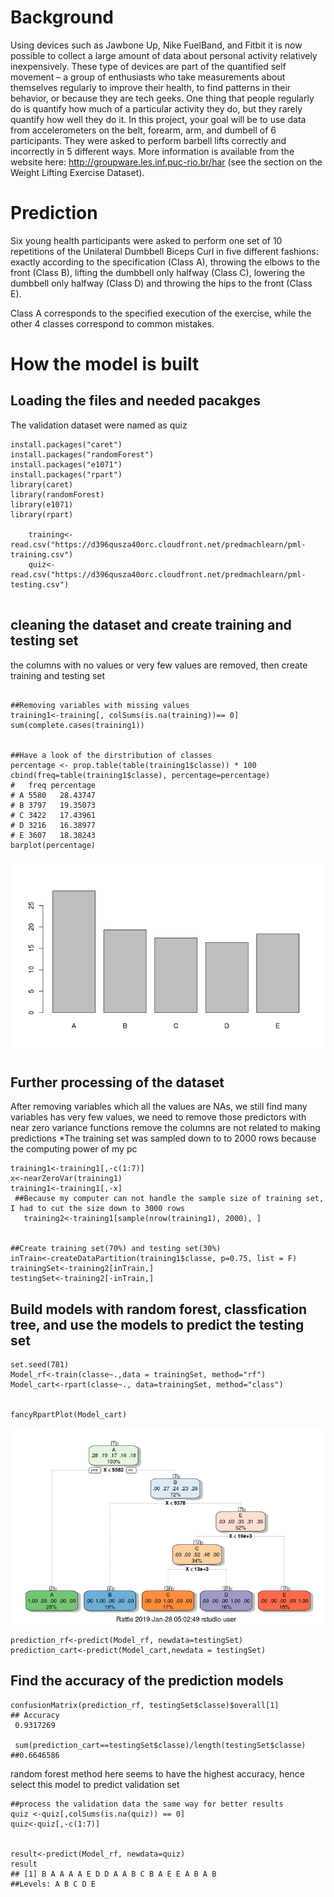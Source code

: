 # Background

Using devices such as Jawbone Up, Nike FuelBand, and Fitbit it is now possible to collect a large amount of data about personal
activity relatively inexpensively. These type of devices are part of the quantified self movement – a group of enthusiasts who 
take measurements about themselves regularly to improve their health, to find patterns in their behavior, or because they are tech geeks.
One thing that people regularly do is quantify how much of a particular activity they do, but they rarely quantify how well they do it. 
In this project, your goal will be to use data from accelerometers on the belt, forearm, arm, and dumbell of 6 participants. They were
asked to perform barbell lifts correctly and incorrectly in 5 different ways. More information is available 
from the website here: http://groupware.les.inf.puc-rio.br/har (see the section on the Weight Lifting Exercise Dataset).

# Prediction
Six young health participants were asked to perform one set of 10 repetitions of the Unilateral Dumbbell 
Biceps Curl in five different fashions: exactly according to the specification (Class A), throwing the elbows to the front (Class B), 
lifting the dumbbell only halfway (Class C), lowering the dumbbell only halfway (Class D) and throwing the hips to the front (Class E).

Class A corresponds to the specified execution of the exercise, while the other 4 classes correspond to common mistakes.

# How the model is built

## Loading the files and needed pacakges
The validation dataset were named as quiz
```
install.packages("caret")
install.packages("randomForest")
install.packages("e1071")
install.packages("rpart")
library(caret)
library(randomForest)
library(e1071)
library(rpart)
    
    training<-read.csv("https://d396qusza40orc.cloudfront.net/predmachlearn/pml-training.csv")
    quiz<-read.csv("https://d396qusza40orc.cloudfront.net/predmachlearn/pml-testing.csv")
  
```
## cleaning the dataset and create training and testing set
the columns with no values or very few values are removed, then create training and testing set 

```

##Removing variables with missing values
training1<-training[, colSums(is.na(training))== 0]
sum(complete.cases(training1))


##Have a look of the dirstribution of classes
percentage <- prop.table(table(training1$classe)) * 100
cbind(freq=table(training1$classe), percentage=percentage)
#   freq percentage
# A 5580   28.43747
# B 3797   19.35073
# C 3422   17.43961
# D 3216   16.38977
# E 3607   18.38243
barplot(percentage)
```
![bar plot](https://github.com/FabioYyc/PML-final-project/blob/master/Rplot.png)


## Further processing of the dataset
After removing variables which all the values are NAs, we still find many variables has very few
values, we need to remove those predictors with near zero variance functions
remove the columns are not related to making predictions
*The training set was sampled down to to 2000 rows because the computing power of my pc

```
training1<-training1[,-c(1:7)]
x<-nearZeroVar(training1)
training1<-training1[,-x]
 ##Because my computer can not handle the sample size of training set, I had to cut the size down to 3000 rows
   training2<-training1[sample(nrow(training1), 2000), ]
   
   
##Create training set(70%) and testing set(30%)
inTrain<-createDataPartition(training1$classe, p=0.75, list = F)
trainingSet<-training2[inTrain,]
testingSet<-training2[-inTrain,]

```

    
## Build models with random forest, classfication tree, and use the models to predict the testing set
   
    set.seed(781)
    Model_rf<-train(classe~.,data = trainingSet, method="rf")
    Model_cart<-rpart(classe~., data=trainingSet, method="class")
   
    
    fancyRpartPlot(Model_cart)
 ![Tree](https://github.com/FabioYyc/PML-final-project/blob/master/Tree.png)
    
    prediction_rf<-predict(Model_rf, newdata=testingSet)
    prediction_cart<-predict(Model_cart,newdata = testingSet)
   
    
## Find the accuracy of the prediction models
    confusionMatrix(prediction_rf, testingSet$classe)$overall[1]
    ## Accuracy 
     0.9317269 
     
     sum(prediction_cart==testingSet$classe)/length(testingSet$classe)
    ##0.6646586

    


random forest method here seems to have the highest accuracy, hence select this model to predict validation set
 
    ##process the validation data the same way for better results
    quiz <-quiz[,colSums(is.na(quiz)) == 0]
    quiz<-quiz[,-c(1:7)]
  
    
    result<-predict(Model_rf, newdata=quiz)
    result
    ## [1] B A A A A E D D A A B C B A E E A B A B
    ##Levels: A B C D E
